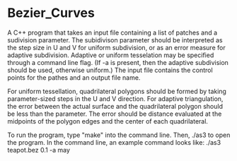 Bezier_Curves
=============
A C++ program that takes an input file containing a list of patches and a sudivision parameter. 
The subidivison parameter should be interpreted as the step size in U and V for uniform subdivision, or as an error measure
for adaptive subdivision. Adaptive or uniform tesselation may be specified through a command line flag. (If -a is present, 
then the adaptive subdivision should be used, otherwise uniform.) The input file contains the control points
for the pathes and an output file name. 

For uniform tessellation, quadrilateral polygons should be formed by taking parameter-sized
steps in the U and V direction. For adaptive triangulation, the error between the actual surface and the quadrilateral polygon
should be less than the parameter. The error should be distance evaluated at the midpoints
of the polygon edges and the center of each quadrilateral.

To run the program, type "make" into the command line. Then, ./as3 to open the program. In the command line, an example command looks like: ./as3 teapot.bez 0.1 -a 
may
